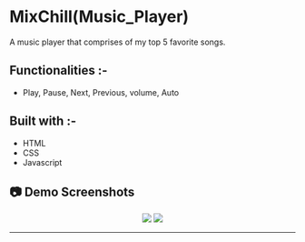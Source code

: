 # MixChill(Music_Player)

A music player that comprises of my top 5 favorite songs.

## Functionalities :-

- Play, Pause, Next, Previous, volume, Auto

## Built with :-

- HTML
- CSS
- Javascript

## 📷 Demo Screenshots <a name = "Screenshots"></a>

<div align="center">
   <img src="MixChill(Music_Player)/images/ss1.png"></a>
   <img src="MixChill(Music_Player)/images/ss2.png"></a>
   <hr>
</div>